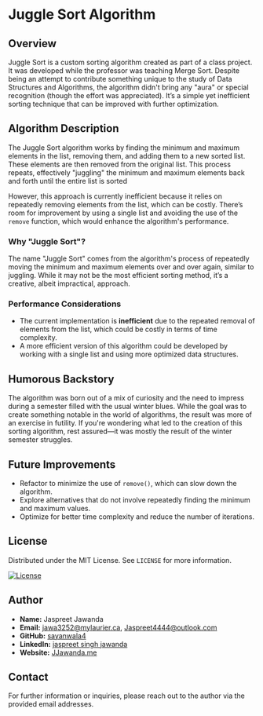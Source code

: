 # Juggle Sort Algorithm

## Overview
Juggle Sort is a custom sorting algorithm created as part of a class project. It was developed while the professor was teaching Merge Sort. Despite being an attempt to contribute something unique to the study of Data Structures and Algorithms, the algorithm didn't bring any "aura" or special recognition (though the effort was appreciated). It’s a simple yet inefficient sorting technique that can be improved with further optimization.

## Algorithm Description
The Juggle Sort algorithm works by finding the minimum and maximum elements in the list, removing them, and adding them to a new sorted list. These elements are then removed from the original list. This process repeats, effectively "juggling" the minimum and maximum elements back and forth until the entire list is sorted

However, this approach is currently inefficient because it relies on repeatedly removing elements from the list, which can be costly. There’s room for improvement by using a single list and avoiding the use of the `remove` function, which would enhance the algorithm's performance.

### Why "Juggle Sort"?
The name "Juggle Sort" comes from the algorithm's process of repeatedly moving the minimum and maximum elements over and over again, similar to juggling. While it may not be the most efficient sorting method, it’s a creative, albeit impractical, approach.

### Performance Considerations
- The current implementation is **inefficient** due to the repeated removal of elements from the list, which could be costly in terms of time complexity.
- A more efficient version of this algorithm could be developed by working with a single list and using more optimized data structures.

## Humorous Backstory
The algorithm was born out of a mix of curiosity and the need to impress during a semester filled with the usual winter blues. While the goal was to create something notable in the world of algorithms, the result was more of an exercise in futility. If you're wondering what led to the creation of this sorting algorithm, rest assured—it was mostly the result of the winter semester struggles.

## Future Improvements
- Refactor to minimize the use of `remove()`, which can slow down the algorithm.
- Explore alternatives that do not involve repeatedly finding the minimum and maximum values.
- Optimize for better time complexity and reduce the number of iterations.

## License
Distributed under the MIT License. See `LICENSE` for more information.

[![License](https://img.shields.io/badge/License-MIT-blue.svg)](LICENSE)

## Author
- **Name:** Jaspreet Jawanda
- **Email:** [jawa3252@mylaurier.ca](mailto:jawa3252@mylaurier.ca), [Jaspreet4444@outlook.com](mailto:Jaspreet4444@outlook.com)
- **GitHub:** [sayanwala4](https://github.com/sayanwala4)
- **LinkedIn:** [jaspreet singh jawanda](https://www.linkedin.com/in/jaspreet-jawanda/)
- **Website:** [JJawanda.me](https://www.jjawanda.me/)

## Contact
For further information or inquiries, please reach out to the author via the provided email addresses.
